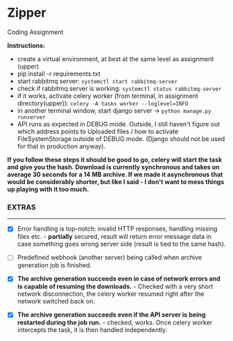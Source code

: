 # Zipper
Coding Assignment


**Instructions:**

* create a virtual environment, at best at the same level as assignment (upper)
* pip install -r requirements.txt
* start rabbitmq server: `systemctl start rabbitmq-server`
* check if rabbitmq server is working: `systemctl status rabbitmq-server`
* if it works, activate celery worker (from terminal, in assignment directory(upper)): `celery -A tasks worker --loglevel=INFO`
* in another terminal window, start django server -> `python manage.py runserver`
* API runs as expected in DEBUG mode. Outside, I still haven't figure out which address points to Uploaded files / 
  how to activate FileSystemStorage outside of DEBUG mode. (Django should not be used for that in production anyway).

**If you follow these steps it should be good to go, celery will start the task and give you the hash. 
Download is currently synchronous and takes on average 30 seconds for a 14 MB archive. If we made it asynchronous 
that would be considerably shorter, but like I said - I don't want to mess things up playing with it too much.**


### EXTRAS ###

---------------
- [x] Error handling is top-notch: invalid HTTP responses, handling missing files
      etc. - **partially** secured, result will return error message data in case something goes wrong server side 
      (result is tied to the same hash).
  
- [ ] Predefined webhook (another server) being called when archive generation
      job is finished.
  
- [x] **The archive generation succeeds even in case of network errors and is
      capable of resuming the downloads.** - Checked with a very short network disconnection, the celery worker 
      resumed right after the network switched back on.

- [x] **The archive generation succeeds even if the API server is being restarted
      during the job run.** - checked, works. Once celery worker intercepts the task, 
      it is then handled independently.

